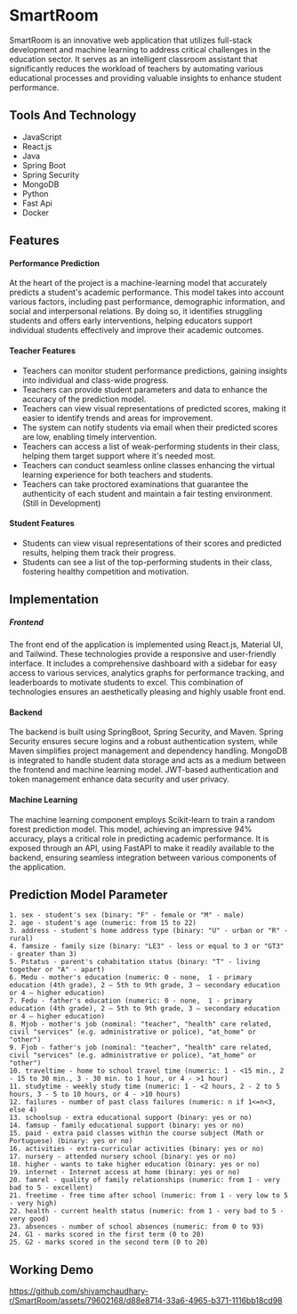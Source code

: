 # SmartRoom
SmartRoom is an innovative web application that utilizes full-stack development and machine learning to address critical challenges in the education sector. It serves as an intelligent classroom assistant that significantly reduces the workload of teachers by automating various educational processes and providing valuable insights to enhance student performance.

## Tools And Technology
- JavaScript
- React.js
- Java
- Spring Boot
- Spring Security
- MongoDB
- Python
- Fast Api
- Docker

## Features
#### Performance Prediction
At the heart of the project is a machine-learning model that accurately predicts a student's academic performance. This model takes into account various factors, including past performance, demographic information, and social and interpersonal relations. By doing so, it identifies struggling students and offers early interventions, helping educators support individual students effectively and improve their academic outcomes.

#### Teacher Features
- Teachers can monitor student performance predictions, gaining insights into individual and class-wide progress.
- Teachers can provide student parameters and data to enhance the accuracy of the prediction model.
- Teachers can view visual representations of predicted scores, making it easier to identify trends and areas for improvement.
- The system can notify students via email when their predicted scores are low, enabling timely intervention.
- Teachers can access a list of weak-performing students in their class, helping them target support where it's needed most.
- Teachers can conduct seamless online classes enhancing the virtual learning experience for both teachers and students. 
- Teachers can take proctored examinations that guarantee the authenticity of each student and maintain a fair testing environment.
  (Still in Development)

#### Student Features
- Students can view visual representations of their scores and predicted results, helping them track their progress.
- Students can see a list of the top-performing students in their class, fostering healthy competition and motivation.

## Implementation
##### Frontend
The front end of the application is implemented using React.js, Material UI, and Tailwind. These technologies provide a responsive and user-friendly interface. It includes a comprehensive dashboard with a sidebar for easy access to various services, analytics graphs for performance tracking, and leaderboards to motivate students to excel. This combination of technologies ensures an aesthetically pleasing and highly usable front end.

#### Backend
The backend is built using SpringBoot, Spring Security, and Maven. Spring Security ensures secure logins and a robust authentication system, while Maven simplifies project management and dependency handling. MongoDB is integrated to handle student data storage and acts as a medium between the frontend and machine learning model. JWT-based authentication and token management enhance data security and user privacy.

#### Machine Learning
The machine learning component employs Scikit-learn to train a random forest prediction model. This model, achieving an impressive 94% accuracy, plays a critical role in predicting academic performance. It is exposed through an API, using FastAPI to make it readily available to the backend, ensuring seamless integration between various components of the application.


## Prediction Model Parameter
```
1. sex - student's sex (binary: "F" - female or "M" - male)
2. age - student's age (numeric: from 15 to 22)
3. address - student's home address type (binary: "U" - urban or "R" - rural)
4. famsize - family size (binary: "LE3" - less or equal to 3 or "GT3" - greater than 3)
5. Pstatus - parent's cohabitation status (binary: "T" - living together or "A" - apart)
6. Medu - mother's education (numeric: 0 - none,  1 - primary education (4th grade), 2 – 5th to 9th grade, 3 – secondary education or 4 – higher education)
7. Fedu - father's education (numeric: 0 - none,  1 - primary education (4th grade), 2 – 5th to 9th grade, 3 – secondary education or 4 – higher education)
8. Mjob - mother's job (nominal: "teacher", "health" care related, civil "services" (e.g. administrative or police), "at_home" or "other")
9. Fjob - father's job (nominal: "teacher", "health" care related, civil "services" (e.g. administrative or police), "at_home" or "other")
10. traveltime - home to school travel time (numeric: 1 - <15 min., 2 - 15 to 30 min., 3 - 30 min. to 1 hour, or 4 - >1 hour)
11. studytime - weekly study time (numeric: 1 - <2 hours, 2 - 2 to 5 hours, 3 - 5 to 10 hours, or 4 - >10 hours)
12. failures - number of past class failures (numeric: n if 1<=n<3, else 4)
13. schoolsup - extra educational support (binary: yes or no)
14. famsup - family educational support (binary: yes or no)
15. paid - extra paid classes within the course subject (Math or Portuguese) (binary: yes or no)
16. activities - extra-curricular activities (binary: yes or no)
17. nursery - attended nursery school (binary: yes or no)
18. higher - wants to take higher education (binary: yes or no)
19. internet - Internet access at home (binary: yes or no)
20. famrel - quality of family relationships (numeric: from 1 - very bad to 5 - excellent)
21. freetime - free time after school (numeric: from 1 - very low to 5 - very high)
22. health - current health status (numeric: from 1 - very bad to 5 - very good)
23. absences - number of school absences (numeric: from 0 to 93)
24. G1 - marks scored in the first term (0 to 20)
25. G2 - marks scored in the second term (0 to 20)
```
## Working Demo

https://github.com/shivamchaudhary-r/SmartRoom/assets/79602168/d88e8714-33a6-4965-b371-1116bb18cd98


